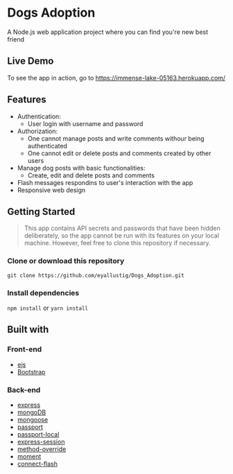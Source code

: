 # Dogs Adoption #
A Node.js web application project where you can find you're new best friend

## Live Demo #
To see the app in action, go to https://immense-lake-05163.herokuapp.com/

## Features ##
* Authentication:
  * User login with username and password
* Authorization:
  * One cannot manage posts and write comments withour being authenticated
  * One cannot edit or delete posts and comments created by other users
* Manage dog posts with basic functionalities:
  * Create, edit and delete posts and comments
* Flash messages respondins to user's interaction with the app
* Responsive web design
 
## Getting Started ##
> This app contains API secrets and passwords that have been hidden deliberately, so the app cannot be run with its features on your local machine. However, feel free to clone this repository if necessary.
### Clone or download this repository ##
  `git clone https://github.com/eyallustig/Dogs_Adoption.git`
### Install dependencies ###
  `npm install`
or
  `yarn install`
## Built with ##
### Front-end ###
* [ejs](http://ejs.co/)
* [Bootstrap](https://getbootstrap.com/)
### Back-end ###
* [express](https://expressjs.com/)
* [mongoDB](https://www.mongodb.com/)
* [mongoose](https://mongoosejs.com/)
* [passport](http://www.passportjs.org/)
* [passport-local](https://github.com/jaredhanson/passport-local#passport-local)
* [express-session](https://github.com/expressjs/session#express-session)
* [method-override](https://github.com/expressjs/method-override#method-override)
* [moment](https://momentjs.com/)
* [connect-flash](https://github.com/jaredhanson/connect-flash#connect-flash)
